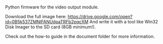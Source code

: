 Python firmware for the video output module.

Download the full image here: https://drive.google.com/open?id=0B5k537ZMNlFANUdpaTRFb2pqcXM
And write it with a tool like Win32 Disk Imager to the SD card (8GB minimum!).

Check out the how-to guide in the document folder for more information.
